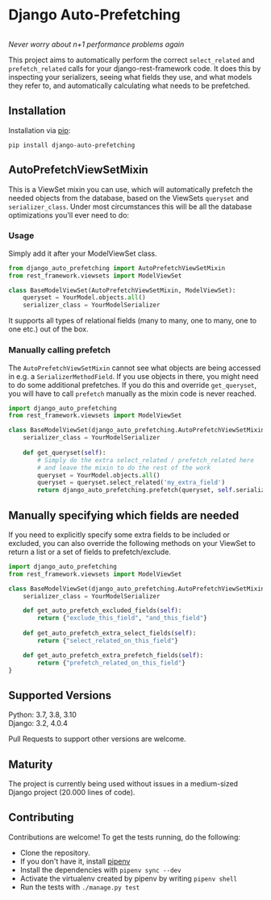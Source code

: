 # Django Auto-Prefetching
[![<GeeWee>](https://circleci.com/gh/GeeWee/django-auto-prefetching.svg?style=shield)](https://app.circleci.com/pipelines/github/GeeWee/django-auto-prefetching)

*Never worry about n+1 performance problems again*

This project aims to automatically perform the correct `select_related` and `prefetch_related`
calls for your django-rest-framework code. It does this by inspecting your serializers, seeing what fields
they use, and what models they refer to, and automatically calculating what needs to be prefetched.

## Installation
Installation via <a href="https://pypi.org/project/django-auto-prefetching/">pip</a>:

`pip install django-auto-prefetching`

## AutoPrefetchViewSetMixin
This is a ViewSet mixin you can use, which will automatically prefetch the needed objects from the database, based on the ViewSets `queryset` and `serializer_class`. Under most circumstances this will be all the database optimizations you'll ever need to do:

### Usage
Simply add it after your ModelViewSet class.

```python
from django_auto_prefetching import AutoPrefetchViewSetMixin
from rest_framework.viewsets import ModelViewSet

class BaseModelViewSet(AutoPrefetchViewSetMixin, ModelViewSet):
    queryset = YourModel.objects.all()
    serializer_class = YourModelSerializer
```
It supports all types of relational fields (many to many, one to many, one to one etc.) out of the box.

### Manually calling prefetch
The `AutoPrefetchViewSetMixin` cannot see what objects are being accessed in e.g. a `SerializerMethodField`.
If you use objects in there, you might need to do some additional prefetches.
If you do this and override `get_queryset`, you will have to call `prefetch` manually as the mixin code is never reached.

```python
import django_auto_prefetching
from rest_framework.viewsets import ModelViewSet

class BaseModelViewSet(django_auto_prefetching.AutoPrefetchViewSetMixin, ModelViewSet):
    serializer_class = YourModelSerializer
    
    def get_queryset(self):
        # Simply do the extra select_related / prefetch_related here
        # and leave the mixin to do the rest of the work
        queryset = YourModel.objects.all()
        queryset = queryset.select_related('my_extra_field')
        return django_auto_prefetching.prefetch(queryset, self.serializer_class)
```

## Manually specifying which fields are needed

If you need to explicitly specify some extra fields to be included or excluded, you can also override the following methods on your ViewSet to return a list or a set of fields to prefetch/exclude.

```python
import django_auto_prefetching
from rest_framework.viewsets import ModelViewSet

class BaseModelViewSet(django_auto_prefetching.AutoPrefetchViewSetMixin, ModelViewSet):
    serializer_class = YourModelSerializer

    def get_auto_prefetch_excluded_fields(self):
        return {"exclude_this_field", "and_this_field"}
    
    def get_auto_prefetch_extra_select_fields(self):
        return {"select_related_on_this_field"}

    def get_auto_prefetch_extra_prefetch_fields(self):
        return {"prefetch_related_on_this_field"}
}
```


## Supported Versions

Python: 3.7, 3.8, 3.10<br>
Django: 3.2, 4.0.4

Pull Requests to support other versions are welcome.

## Maturity
The project is currently being used without issues in a medium-sized Django project (20.000 lines of code).

## Contributing
Contributions are welcome! To get the tests running, do the following:
- Clone the repository.
- If you don't have it, install [pipenv](https://pipenv.pypa.io/en/latest/#install-pipenv-today)
- Install the dependencies with `pipenv sync --dev`
- Activate the virtualenv created by pipenv by writing `pipenv shell`
- Run the tests with `./manage.py test`   
